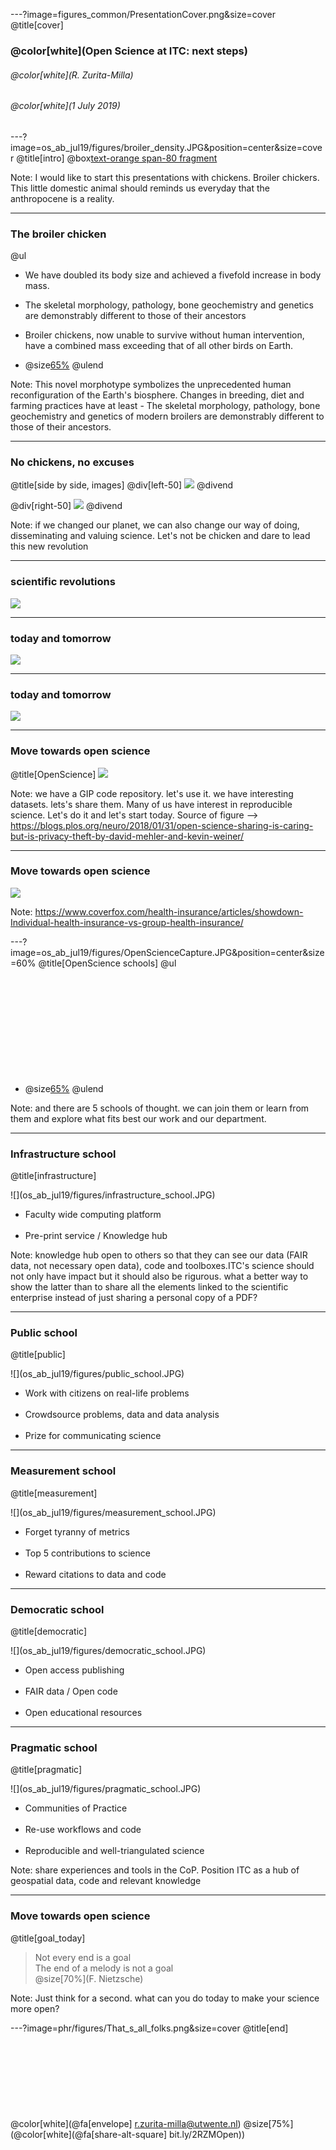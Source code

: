 ---?image=figures_common/PresentationCover.png&size=cover
@title[cover]
### @color[white](Open Science at ITC: next steps)
###### @color[white](R. Zurita-Milla)
###### @color[white](1 July 2019) 

---?image=os_ab_jul19/figures/broiler_density.JPG&position=center&size=cover
@title[intro]
@box[text-orange span-80 fragment](@size[200%](Antropocene))

Note: I would like to start this presentations with chickens. Broiler chickers. This little domestic animal should reminds us everyday that the anthropocene is a reality.

---
### The broiler chicken 

@ul
- We have doubled its body size and achieved a fivefold increase in body mass.

- The skeletal morphology, pathology, bone geochemistry and genetics are demonstrably different to those of their ancestors 

- Broiler chickens, now unable to survive without human intervention, have a combined mass exceeding that of all other birds on Earth. 

- @size[65%](DOI:10.1098/rsos.180325)
@ulend


Note: This novel morphotype symbolizes the unprecedented human reconfiguration of the Earth's biosphere. Changes in breeding, diet and farming practices have at least - The skeletal morphology, pathology, bone geochemistry and genetics of modern broilers are demonstrably different to those of their ancestors. 


---
### No chickens, no excuses  
@title[side by side, images]
@div[left-50]
![](os_ab_jul19/figures/broiler.jpg)
@divend

@div[right-50]
![](os_ab_jul19/figures/openscience_logo.png)
@divend

Note: if we changed our planet, we can also change our way of doing, disseminating and valuing science. Let's not be chicken and dare to lead this new revolution 

--- 
### scientific revolutions
![](os_ab_jul19/figures/cost_publishing.JPG)

---
### today and tomorrow
![](os_ab_jul19/figures/research_today_future.JPG)
 
---
### today and tomorrow
![](os_ab_jul19/figures/research_today_future2.JPG)
 
--- 
### Move towards open science 
@title[OpenScience]
![](phr/figures/OpenScience.png)

Note: we have a GIP code repository. let's use it. we have interesting datasets. lets's share them. Many of us have interest in reproducible science. Let's do it and let's start today. Source of figure --> https://blogs.plos.org/neuro/2018/01/31/open-science-sharing-is-caring-but-is-privacy-theft-by-david-mehler-and-kevin-weiner/

--- 
### Move towards open science 
![](os_ab_jul19/figures/individual_vs_family.jpg)

Note: https://www.coverfox.com/health-insurance/articles/showdown-Individual-health-insurance-vs-group-health-insurance/

---?image=os_ab_jul19/figures/OpenScienceCapture.JPG&position=center&size=60% 
@title[OpenScience schools]
@ul
<br><br><br><br><br><br><br><br><br><br><br>
- @size[65%](DOI:10.1007/978-3-319-00026-8_2)
@ulend

Note: and there are 5 schools of thought. we can join them or learn from them and explore what fits best our work and our department.
 
---
### Infrastructure school
@title[infrastructure]
<div class="left">
![](os_ab_jul19/figures/infrastructure_school.JPG)
</div>
<div class="right">
    <ul>
        <li>Faculty wide computing platform </li>
        <br>
        <li>‎Pre-print service / Knowledge hub </li>
    </ul>
</div>

Note: knowledge hub open to others so that they can see our data (FAIR data, not necessary open data), code and toolboxes.ITC's science should not only have impact but it should also be rigurous. what a better way to show the latter than to share all the elements linked to the scientific enterprise instead of just sharing a personal copy of a PDF?

---
### Public school
@title[public]
<div class="left">
![](os_ab_jul19/figures/public_school.JPG)
</div>
<div class="right">
    <ul>
        <li>Work with citizens on real-life problems</li>
        <br>
        <li>‎Crowdsource problems, data and data analysis </li>
        <br>
        <li>Prize for communicating science</li>
    </ul>
</div>

---
### Measurement school
@title[measurement]
<div class="left">
![](os_ab_jul19/figures/measurement_school.JPG)
</div>
<div class="right">
    <ul>
        <li>Forget tyranny of metrics</li>
        <br>
        <li>Top 5 contributions to science</li>
        <br>
        <li>Reward citations to data and code</li>
    </ul>
</div>

---
### Democratic school
@title[democratic]
<div class="left">
![](os_ab_jul19/figures/democratic_school.JPG)
</div>
<div class="right">
    <ul>
        <li>Open access publishing</li>
        <br>
        <li>FAIR data / Open code</li>
        <br>
        <li>Open educational resources</li>
    </ul>
</div>

---
### Pragmatic school
@title[pragmatic]
<div class="left">
![](os_ab_jul19/figures/pragmatic_school.JPG)
</div>
<div class="right">
    <ul>
        <li>Communities of Practice</li>
        <br>
        <li>Re-use workflows and code</li>
        <br>
        <li>Reproducible and well-triangulated science</li>
    </ul>
</div>

Note: share experiences and tools in the CoP.  Position ITC as a hub of geospatial data, code and relevant knowledge

---
### Move towards open science 
@title[goal_today]
> Not every end is a goal <br>
> The end of a melody is not a goal <br>
> @size[70%](F. Nietzsche)

Note: Just think for a second. what can you do today to make your science more open? 

---?image=phr/figures/That_s_all_folks.png&size=cover
@title[end]
<br><br>
<br><br>
<br><br>
<br><br>
<br>
@color[white](@fa[envelope]  r.zurita-milla@utwente.nl)
@size[75%](@color[white](@fa[share-alt-square]  bit.ly/2RZMOpen))
